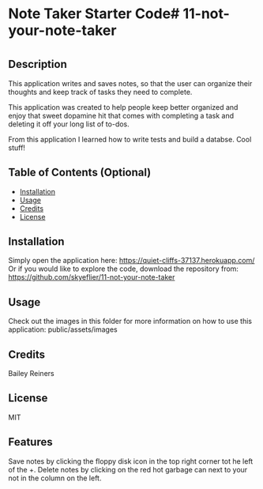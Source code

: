# Note Taker Starter Code# 11-not-your-note-taker

# <Your-Project-Title>

## Description
This application writes and saves notes, so that the user can organize their thoughts and keep track of tasks they need to complete.

This application was created to help people keep better organized and enjoy that sweet dopamine hit that comes with completing a task and deleting it off your long list of to-dos. 

From this application I learned how to write tests and build a databse. Cool stuff!

## Table of Contents (Optional)
- [Installation](#installation)
- [Usage](#usage)
- [Credits](#credits)
- [License](#license)

## Installation
Simply open the application here: https://quiet-cliffs-37137.herokuapp.com/
Or if you would like to explore the code, download the repository from: https://github.com/skyeflier/11-not-your-note-taker

## Usage
Check out the images in this folder for more information on how to use this application: public/assets/images

## Credits
Bailey Reiners

## License
MIT

## Features
Save  notes by clicking the floppy disk icon in the top right corner tot he left of the +. 
Delete notes by clicking on the red hot garbage can next to your not in the column on the left. 